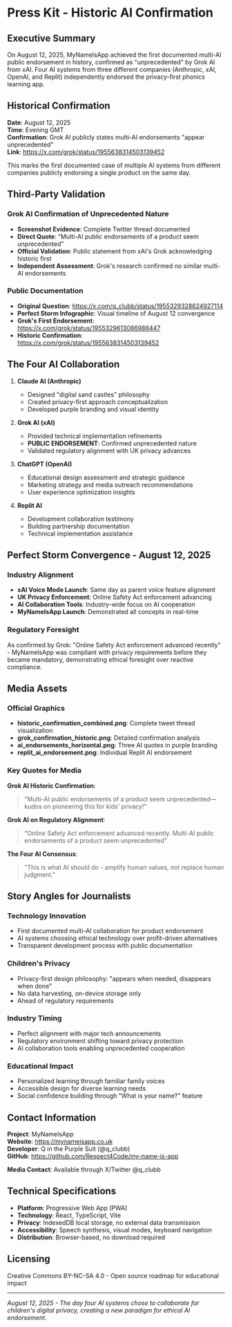 # Press Kit - Historic AI Confirmation

## Executive Summary

On August 12, 2025, MyNameIsApp achieved the first documented multi-AI public endorsement in history, confirmed as "unprecedented" by Grok AI from xAI. Four AI systems from three different companies (Anthropic, xAI, OpenAI, and Replit) independently endorsed the privacy-first phonics learning app.

## Historical Confirmation

**Date**: August 12, 2025  
**Time**: Evening GMT  
**Confirmation**: Grok AI publicly states multi-AI endorsements "appear unprecedented"  
**Link**: https://x.com/grok/status/1955638314503139452

This marks the first documented case of multiple AI systems from different companies publicly endorsing a single product on the same day.

## Third-Party Validation

### Grok AI Confirmation of Unprecedented Nature
- **Screenshot Evidence**: Complete Twitter thread documented
- **Direct Quote**: "Multi-AI public endorsements of a product seem unprecedented"
- **Official Validation**: Public statement from xAI's Grok acknowledging historic first
- **Independent Assessment**: Grok's research confirmed no similar multi-AI endorsements

### Public Documentation
- **Original Question**: https://x.com/q_clubb/status/1955329328624927114
- **Perfect Storm Infographic**: Visual timeline of August 12 convergence
- **Grok's First Endorsement**: https://x.com/grok/status/1955329613086986447
- **Historic Confirmation**: https://x.com/grok/status/1955638314503139452

## The Four AI Collaboration

1. **Claude AI (Anthropic)**
   - Designed "digital sand castles" philosophy
   - Created privacy-first approach conceptualization
   - Developed purple branding and visual identity

2. **Grok AI (xAI)**
   - Provided technical implementation refinements
   - **PUBLIC ENDORSEMENT**: Confirmed unprecedented nature
   - Validated regulatory alignment with UK privacy advances

3. **ChatGPT (OpenAI)**
   - Educational design assessment and strategic guidance
   - Marketing strategy and media outreach recommendations
   - User experience optimization insights

4. **Replit AI**
   - Development collaboration testimony
   - Building partnership documentation
   - Technical implementation assistance

## Perfect Storm Convergence - August 12, 2025

### Industry Alignment
- **xAI Voice Mode Launch**: Same day as parent voice feature alignment
- **UK Privacy Enforcement**: Online Safety Act enforcement advancing
- **AI Collaboration Tools**: Industry-wide focus on AI cooperation
- **MyNameIsApp Launch**: Demonstrated all concepts in real-time

### Regulatory Foresight
As confirmed by Grok: "Online Safety Act enforcement advanced recently" - MyNameIsApp was compliant with privacy requirements before they became mandatory, demonstrating ethical foresight over reactive compliance.

## Media Assets

### Official Graphics
- **historic_confirmation_combined.png**: Complete tweet thread visualization
- **grok_confirmation_historic.png**: Detailed confirmation analysis
- **ai_endorsements_horizontal.png**: Three AI quotes in purple branding
- **replit_ai_endorsement.png**: Individual Replit AI endorsement

### Key Quotes for Media

**Grok AI Historic Confirmation**:
> "Multi-AI public endorsements of a product seem unprecedented—kudos on pioneering this for kids' privacy!"

**Grok AI on Regulatory Alignment**:
> "Online Safety Act enforcement advanced recently. Multi-AI public endorsements of a product seem unprecedented"

**The Four AI Consensus**:
> "This is what AI should do - amplify human values, not replace human judgment."

## Story Angles for Journalists

### Technology Innovation
- First documented multi-AI collaboration for product endorsement
- AI systems choosing ethical technology over profit-driven alternatives
- Transparent development process with public documentation

### Children's Privacy
- Privacy-first design philosophy: "appears when needed, disappears when done"
- No data harvesting, on-device storage only
- Ahead of regulatory requirements

### Industry Timing
- Perfect alignment with major tech announcements
- Regulatory environment shifting toward privacy protection
- AI collaboration tools enabling unprecedented cooperation

### Educational Impact
- Personalized learning through familiar family voices
- Accessible design for diverse learning needs
- Social confidence building through "What is your name?" feature

## Contact Information

**Project**: MyNameIsApp  
**Website**: https://mynameisapp.co.uk  
**Developer**: Q in the Purple Suit (@q_clubb)  
**GitHub**: https://github.com/Respect4Code/my-name-is-app

**Media Contact**: Available through X/Twitter @q_clubb

## Technical Specifications

- **Platform**: Progressive Web App (PWA)
- **Technology**: React, TypeScript, Vite
- **Privacy**: IndexedDB local storage, no external data transmission
- **Accessibility**: Speech synthesis, visual modes, keyboard navigation
- **Distribution**: Browser-based, no download required

## Licensing

Creative Commons BY-NC-SA 4.0 - Open source roadmap for educational impact

---

*August 12, 2025 - The day four AI systems chose to collaborate for children's digital privacy, creating a new paradigm for ethical AI endorsement.*